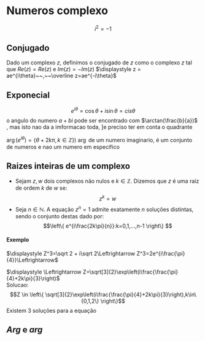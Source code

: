 # Numeros complexo
$$i^2 =-1$$
## Conjugado

Dado um complexo $z$, definimos o conjugado de $z$ como o complexo $z$ tal que $Re (z) = Re(z)$ e $Im(z) =−Im(z)$
$\displaystyle z = ae^{i\theta}~~,~~\overline z=ae^{-i\theta}$ 


## Exponecial
$$e^{i\theta}=\cos\theta+i\sin\theta=cis\theta$$
o angulo do numero $a+bi$ pode ser encontrado com $\arctan(\frac{b}{a})$ , mas isto nao da a imformacao toda, ]e preciso ter em conta o quadrante

$\arg(e^{i\theta} )= \{ \theta + 2k\pi,k\in\mathbb Z \})$   $\arg$ de um numero imaginario, é um conjunto de numeros e nao um numero em especifico

## Raizes inteiras de um complexo 
- Sejam $z, w$ dois complexos não nulos e $k ∈ \mathbb Z$. Dizemos que $z$ é uma raiz de ordem $k$ de $w$ se: $$z^k=w$$
- Seja $n ∈ \mathbb N$. A equação $z ^n = 1$ admite exatamente $n$ soluções distintas, sendo o conjunto destas dado por: $$\left\{ e^{i\frac{2k\pi}{n}}:k=0,1,...,n-1 \right\} $$
#### Exemplo 
$\displaystyle Z^3=\sqrt 2 + i\sqrt 2\Leftrightarrow Z^3=2e^{i\frac{\pi}{4}}\Leftrightarrow$

$\displaystyle \Leftrightarrow Z=\sqrt[3]{2}\exp\left(i\frac{\frac{\pi}{4}+2k\pi}{3}\right)$  
Solucao: $$Z \in \left\{ \sqrt[3]{2}\exp\left(i\frac{\frac{\pi}{4}+2k\pi}{3}\right),k\in\{0,1,2\} \right\}$$ Existem 3 soluções para a equação

## $Arg$ e $arg$ 
